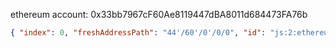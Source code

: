 
ethereum account:
0x33bb7967cF60Ae8119447dBA8011d684473FA76b

```json
{ "index": 0, "freshAddressPath": "44'/60'/0'/0/0", "id": "js:2:ethereum:0x33bb7967cF60Ae8119447dBA8011d684473FA76b:", "blockHeight": 16622086 }
```
